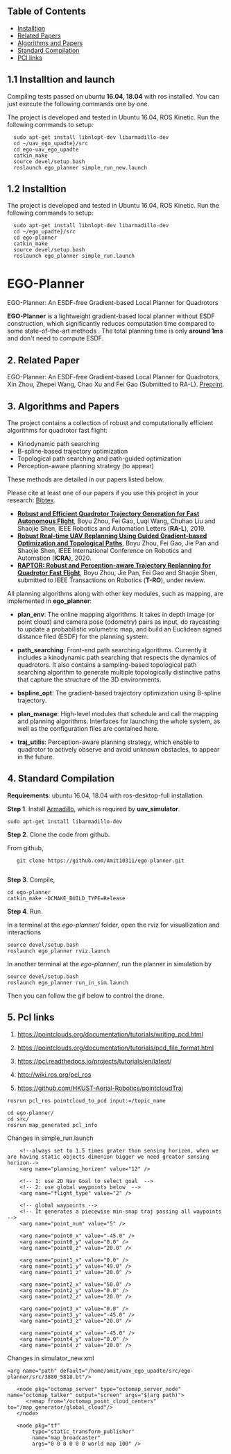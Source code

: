 ## Table of Contents

* [Installtion](#1-Installtion)
* [Related Papers ](#2-Related-Paper)
* [Algorithms and Papers](#3-Algorithms-and-Papers)
* [Standard Compilation](#4-Standard-Compilation)
* [PCl links](#5-Pcl-links)

## 1.1 Installtion and launch

Compiling tests passed on ubuntu **16.04, 18.04** with ros installed.
You can just execute the following commands one by one.

The project is developed and tested in Ubuntu 16.04, ROS Kinetic. Run the following commands to setup:


```
  sudo apt-get install libnlopt-dev libarmadillo-dev
  cd ~/uav_ego_upadte}/src
  cd ego-uav_ego_upadte
  catkin_make
  source devel/setup.bash
  roslaunch ego_planner simple_run_new.launch
```

## 1.2 Installtion 

The project is developed and tested in Ubuntu 16.04, ROS Kinetic. Run the following commands to setup:

```
  sudo apt-get install libnlopt-dev libarmadillo-dev
  cd ~/ego_upadte}/src
  cd ego-planner
  catkin_make
  source devel/setup.bash
  roslaunch ego_planner simple_run.launch
```



# EGO-Planner 
EGO-Planner: An ESDF-free Gradient-based Local Planner for Quadrotors

**EGO-Planner** is a lightweight gradient-based local planner without ESDF construction, which significantly reduces computation time compared to some state-of-the-art methods <!--(EWOK and Fast-Planner)-->. The total planning time is only **around 1ms** and don't need to compute ESDF.



## 2. Related Paper
EGO-Planner: An ESDF-free Gradient-based Local Planner for Quadrotors, Xin Zhou, Zhepei Wang, Chao Xu and Fei Gao (Submitted to RA-L). [Preprint](https://arxiv.org/abs/2008.08835).

## 3. Algorithms and Papers

The project contains a collection of robust and computationally efficient algorithms for quadrotor fast flight:
* Kinodynamic path searching
* B-spline-based trajectory optimization
* Topological path searching and path-guided optimization
* Perception-aware planning strategy (to appear)

These methods are detailed in our papers listed below. 

Please cite at least one of our papers if you use this project in your research: [Bibtex](files/bib.txt).

- [__Robust and Efficient Quadrotor Trajectory Generation for Fast Autonomous Flight__](https://ieeexplore.ieee.org/document/8758904), Boyu Zhou, Fei Gao, Luqi Wang, Chuhao Liu and Shaojie Shen, IEEE Robotics and Automation Letters (**RA-L**), 2019.
- [__Robust Real-time UAV Replanning Using Guided Gradient-based Optimization and Topological Paths__](https://arxiv.org/abs/1912.12644), Boyu Zhou, Fei Gao, Jie Pan and Shaojie Shen, IEEE International Conference on Robotics and Automation (__ICRA__), 2020.
- [__RAPTOR: Robust and Perception-aware Trajectory Replanning for Quadrotor Fast Flight__](https://arxiv.org/abs/2007.03465), Boyu Zhou, Jie Pan, Fei Gao and Shaojie Shen, submitted to IEEE Transactions on Robotics (__T-RO__), under review. 


All planning algorithms along with other key modules, such as mapping, are implemented in __ego_planner__:

- __plan_env__: The online mapping algorithms. It takes in depth image (or point cloud) and camera pose (odometry) pairs as input, do raycasting to update a probabilistic volumetric map, and build an Euclidean signed distance filed (ESDF) for the planning system. 
- __path_searching__: Front-end path searching algorithms. 
  Currently it includes a kinodynamic path searching that respects the dynamics of quadrotors.
  It also contains a sampling-based topological path searching algorithm to generate multiple topologically distinctive paths that capture the structure of the 3D environments. 
- __bspline_opt__: The gradient-based trajectory optimization using B-spline trajectory.
- __plan_manage__: High-level modules that schedule and call the mapping and planning algorithms. Interfaces for launching the whole system, as well as the configuration files are contained here.

- __traj_utilis__: Perception-aware planning strategy, which enable to quadrotor to actively observe and avoid unknown obstacles, to appear in the future.



## 4. Standard Compilation

**Requirements**: ubuntu 16.04, 18.04 with ros-desktop-full installation.

**Step 1**. Install [Armadillo](http://arma.sourceforge.net/), which is required by **uav_simulator**.
```
sudo apt-get install libarmadillo-dev
``` 

**Step 2**. Clone the code from github.

From github,
```
   git clone https://github.com/Amit10311/ego-planner.git 
   
```


**Step 3**. Compile,
```
cd ego-planner
catkin_make -DCMAKE_BUILD_TYPE=Release
```

**Step 4**. Run.

In a terminal at the _ego-planner/_ folder, open the rviz for visuallization and interactions
```
source devel/setup.bash
roslaunch ego_planner rviz.launch
```

In another terminal at the _ego-planner/_, run the planner in simulation by
```
source devel/setup.bash
roslaunch ego_planner run_in_sim.launch
```

Then you can follow the gif below to control the drone.

## 5. Pcl links

1. https://pointclouds.org/documentation/tutorials/writing_pcd.html

2. https://pointclouds.org/documentation/tutorials/pcd_file_format.html

3. https://pcl.readthedocs.io/projects/tutorials/en/latest/

4. http://wiki.ros.org/pcl_ros

5. https://github.com/HKUST-Aerial-Robotics/pointcloudTraj
```
rosrun pcl_ros pointcloud_to_pcd input:=/topic_name
```


```
cd ego-planner/
cd src/
rosrun map_generated pcl_info
```

Changes in simple_run.launch

```
    <!--always set to 1.5 times grater than sensing horizen, when we are having static objects dimenion bigger we need greator sensing horizon-->
    <arg name="planning_horizen" value="12" /> 

    <!-- 1: use 2D Nav Goal to select goal  -->
    <!-- 2: use global waypoints below  -->
    <arg name="flight_type" value="2" />
    
    <!-- global waypoints -->
    <!-- It generates a piecewise min-snap traj passing all waypoints -->
    <arg name="point_num" value="5" />

    <arg name="point0_x" value="-45.0" />
    <arg name="point0_y" value="0.0" />
    <arg name="point0_z" value="20.0" />

    <arg name="point1_x" value="0.0" />
    <arg name="point1_y" value="49.0" />
    <arg name="point1_z" value="20.0" />

    <arg name="point2_x" value="50.0" />
    <arg name="point2_y" value="0.0" />
    <arg name="point2_z" value="20.0" />

    <arg name="point3_x" value="0.0" />
    <arg name="point3_y" value="-45.0" />
    <arg name="point3_z" value="20.0" />

    <arg name="point4_x" value="-45.0" />
    <arg name="point4_y" value="0.0" />
    <arg name="point4_z" value="20.0" />
  ``` 
  
Changes in simulator_new.xml

```
<arg name="path" default="/home/amit/uav_ego_upadte/src/ego-planner/src/3880_5818.bt"/>

   <node pkg="octomap_server" type="octomap_server_node" name="octomap_talker" output="screen" args="$(arg path)">
      <remap from="/octomap_point_cloud_centers" to="/map_generator/global_cloud"/>
   </node> 

   <node pkg="tf"
        type="static_transform_publisher"
        name="map_broadcaster"
        args="0 0 0 0 0 0 world map 100" /> 
  ``` 


